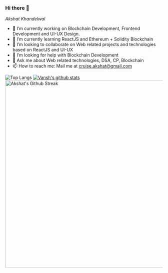 ### Hi there 👋

*Akshat Khandelwal*

- 🔭 I’m currently working on Blockchain Development, Frontend Development and UI-UX Design.
- 🌱 I’m currently learning ReactJS and Ethereum + Solidity Blockchain
- 👯 I’m looking to collaborate on Web related projects and technologies based on ReactJS and UI-UX
- 🤔 I’m looking for help with Blockchain Development
- 💬 Ask me about Web related technologies, DSA, CP, Blockchain
- 📫 How to reach me: Mail me at cruise.akshat@gmail.com


![Top Langs](https://github-readme-stats.vercel.app/api/top-langs/?username=Akshat0102&theme=nightowl&layout=compact&hide=html)
[![Vansh's github stats](https://github-readme-stats.vercel.app/api?username=Akshat0102&theme=nightowl)](https://github.com/Akshat0102/github-readme-stats)
<img align="center" src="https://github-readme-streak-stats.herokuapp.com/?user=Akshat0102&theme=nightowl&hide_border=true" alt="Akshat's Github Streak" width="600"/>
